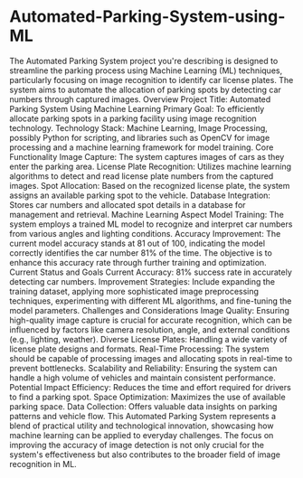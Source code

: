 # Automated-Parking-System-using-ML
The Automated Parking System project you're describing is designed to streamline the parking process using Machine Learning (ML) techniques, particularly focusing on image recognition to identify car license plates. The system aims to automate the allocation of parking spots by detecting car numbers through captured images.
Overview
Project Title: Automated Parking System Using Machine Learning
Primary Goal: To efficiently allocate parking spots in a parking facility using image recognition technology.
Technology Stack: Machine Learning, Image Processing, possibly Python for scripting, and libraries such as OpenCV for image processing and a machine learning framework for model training.
Core Functionality
Image Capture: The system captures images of cars as they enter the parking area.
License Plate Recognition: Utilizes machine learning algorithms to detect and read license plate numbers from the captured images.
Spot Allocation: Based on the recognized license plate, the system assigns an available parking spot to the vehicle.
Database Integration: Stores car numbers and allocated spot details in a database for management and retrieval.
Machine Learning Aspect
Model Training: The system employs a trained ML model to recognize and interpret car numbers from various angles and lighting conditions.
Accuracy Improvement: The current model accuracy stands at 81 out of 100, indicating the model correctly identifies the car number 81% of the time. The objective is to enhance this accuracy rate through further training and optimization.
Current Status and Goals
Current Accuracy: 81% success rate in accurately detecting car numbers.
Improvement Strategies: Include expanding the training dataset, applying more sophisticated image preprocessing techniques, experimenting with different ML algorithms, and fine-tuning the model parameters.
Challenges and Considerations
Image Quality: Ensuring high-quality image capture is crucial for accurate recognition, which can be influenced by factors like camera resolution, angle, and external conditions (e.g., lighting, weather).
Diverse License Plates: Handling a wide variety of license plate designs and formats.
Real-Time Processing: The system should be capable of processing images and allocating spots in real-time to prevent bottlenecks.
Scalability and Reliability: Ensuring the system can handle a high volume of vehicles and maintain consistent performance.
Potential Impact
Efficiency: Reduces the time and effort required for drivers to find a parking spot.
Space Optimization: Maximizes the use of available parking space.
Data Collection: Offers valuable data insights on parking patterns and vehicle flow.
This Automated Parking System represents a blend of practical utility and technological innovation, showcasing how machine learning can be applied to everyday challenges. The focus on improving the accuracy of image detection is not only crucial for the system's effectiveness but also contributes to the broader field of image recognition in ML.
